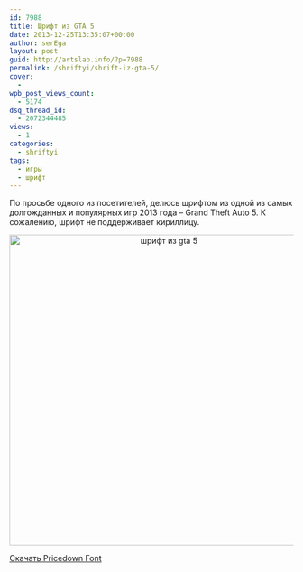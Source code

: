 ```yaml
---
id: 7988
title: Шрифт из GTA 5
date: 2013-12-25T13:35:07+00:00
author: serEga
layout: post
guid: http://artslab.info/?p=7988
permalink: /shriftyi/shrift-iz-gta-5/
cover:
  -
wpb_post_views_count:
  - 5174
dsq_thread_id:
  - 2072344485
views:
  - 1
categories:
  - shriftyi
tags:
  - игры
  - шрифт
---
```

По просьбе одного из посетителей, делюсь шрифтом из одной из самых долгожданных и популярных игр 2013 года &#8211; Grand Theft Auto 5. К сожалению, шрифт не поддерживает кириллицу.

<center>
  <img src="https://cldup.com/M6bQXGJHXm.jpg" alt="шрифт из gta 5" class="aligncenter size-medium wp-image-7989" width="550" />
</center>

[Скачать Pricedown Font](https://app.box.com/s/9h76ag4nt1oap3eg50wq)